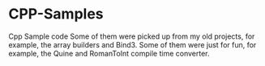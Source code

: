 # CPP-Samples
Cpp Sample code
Some of them were picked up from my old projects, for example, the array builders and Bind3. 
Some of them were just for fun, for example, the Quine and RomanToInt compile time converter.
